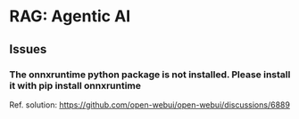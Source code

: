 # RAG: Agentic AI

## Issues

### The onnxruntime python package is not installed. Please install it with pip install onnxruntime

Ref. solution: https://github.com/open-webui/open-webui/discussions/6889